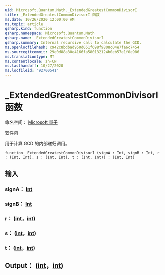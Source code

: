 ```yaml
---
uid: Microsoft.Quantum.Math._ExtendedGreatestCommonDivisorI
title: _ExtendedGreatestCommonDivisorI 函数
ms.date: 10/26/2020 12:00:00 AM
ms.topic: article
qsharp.kind: function
qsharp.namespace: Microsoft.Quantum.Math
qsharp.name: _ExtendedGreatestCommonDivisorI
qsharp.summary: Internal recursive call to calculate the GCD.
ms.openlocfilehash: c942c8bdbad950d051f698f9808c04e7fa6c7454
ms.sourcegitcommit: 29e0d88a30e4166fa580132124b0eb57e1f0e986
ms.translationtype: MT
ms.contentlocale: zh-CN
ms.lasthandoff: 10/27/2020
ms.locfileid: "92700541"
---
```

# <a name="_extendedgreatestcommondivisori-function"></a>_ExtendedGreatestCommonDivisorI 函数

命名空间： [Microsoft 量子](xref:Microsoft.Quantum.Math)

软件包 [](https://nuget.org/packages/)


用于计算 GCD 的内部递归调用。

```qsharp
function _ExtendedGreatestCommonDivisorI (signA : Int, signB : Int, r : (Int, Int), s : (Int, Int), t : (Int, Int)) : (Int, Int)
```


## <a name="input"></a>输入

### <a name="signa--int"></a>signA： [Int](xref:microsoft.quantum.lang-ref.int)




### <a name="signb--int"></a>signB： [Int](xref:microsoft.quantum.lang-ref.int)




### <a name="r--intint"></a>r： ([int](xref:microsoft.quantum.lang-ref.int)，[int](xref:microsoft.quantum.lang-ref.int)) 




### <a name="s--intint"></a>s： ([int](xref:microsoft.quantum.lang-ref.int)，[int](xref:microsoft.quantum.lang-ref.int)) 




### <a name="t--intint"></a>t： ([int](xref:microsoft.quantum.lang-ref.int)，[int](xref:microsoft.quantum.lang-ref.int)) 





## <a name="output--intint"></a>Output： ([int](xref:microsoft.quantum.lang-ref.int)，[int](xref:microsoft.quantum.lang-ref.int)) 


